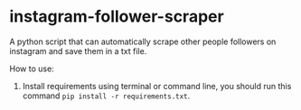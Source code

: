 # instagram-follower-scraper
A python script that can automatically scrape other people followers on instagram and save them in a txt file.

How to use:

1. Install requirements using terminal or command line, you should run this command ```pip install -r requirements.txt```.

